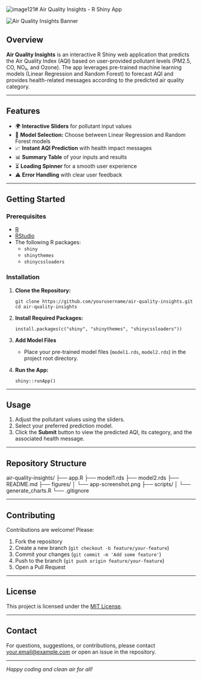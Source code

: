 ![image121](https://github.com/user-attachments/assets/29ba98a7-e2b1-4fe5-a2ec-7689ea008d42)# Air Quality Insights - R Shiny App

![Air Quality Insights Banner](https://user-images.githubusercontent.com/image121.jpg)

## Overview

**Air Quality Insights** is an interactive R Shiny web application that predicts the Air Quality Index (AQI) based on user-provided pollutant levels (PM2.5, CO, NO₂, and Ozone). The app leverages pre-trained machine learning models (Linear Regression and Random Forest) to forecast AQI and provides health-related messages according to the predicted air quality category.

---

## Features

- 🌍 **Interactive Sliders** for pollutant input values
- 🤖 **Model Selection:** Choose between Linear Regression and Random Forest models
- 📈 **Instant AQI Prediction** with health impact messages
- 📊 **Summary Table** of your inputs and results
- ⏳ **Loading Spinner** for a smooth user experience
- ⚠️ **Error Handling** with clear user feedback

---

## Getting Started

### Prerequisites

- [R](https://cran.r-project.org/)
- [RStudio](https://posit.co/download/rstudio-desktop/)
- The following R packages:
  - `shiny`
  - `shinythemes`
  - `shinycssloaders`

### Installation

1. **Clone the Repository:**
    ```
    git clone https://github.com/yourusername/air-quality-insights.git
    cd air-quality-insights
    ```

2. **Install Required Packages:**
    ```
    install.packages(c("shiny", "shinythemes", "shinycssloaders"))
    ```

3. **Add Model Files**
    - Place your pre-trained model files (`model1.rds`, `model2.rds`) in the project root directory.

4. **Run the App:**
    ```
    shiny::runApp()
    ```

---

## Usage

1. Adjust the pollutant values using the sliders.
2. Select your preferred prediction model.
3. Click the **Submit** button to view the predicted AQI, its category, and the associated health message.

---

## Repository Structure

air-quality-insights/
├── app.R
├── model1.rds
├── model2.rds
├── README.md
├── figures/
│ └── app-screenshot.png
├── scripts/
│ └── generate_charts.R
└── .gitignore

---

## Contributing

Contributions are welcome! Please:

1. Fork the repository
2. Create a new branch (`git checkout -b feature/your-feature`)
3. Commit your changes (`git commit -m 'Add some feature'`)
4. Push to the branch (`git push origin feature/your-feature`)
5. Open a Pull Request

---

## License

This project is licensed under the [MIT License](LICENSE).

---

## Contact

For questions, suggestions, or contributions, please contact [your.email@example.com](mailto:your.email@example.com) or open an issue in the repository.

---

*Happy coding and clean air for all!*
